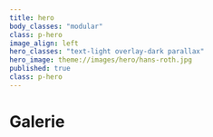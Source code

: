 ```yaml
---
title: hero
body_classes: "modular"
class: p-hero
image_align: left
hero_classes: "text-light overlay-dark parallax"
hero_image: theme://images/hero/hans-roth.jpg
published: true
class: p-hero
---
```


# Galerie

